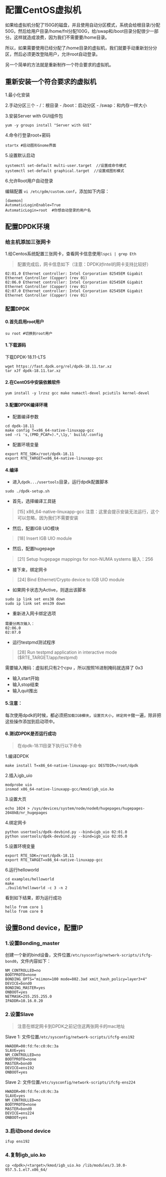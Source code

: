 # 配置CentOS虚拟机

如果给虚拟机分配了150G的磁盘，并且使用自动分区模式，系统会给根目录/分配50G，然后给用户目录/home/fnl分配100G，给/swap和/boot目录分配很少一部分。这样就造成浪费，因为我们不需要要/home目录。

所以，如果需要使用已经分配了/home目录的虚拟机，我们就要手动重新划分分区，然后必须更改登陆用户，允许root自动登录。

另一个简单的方法就是重新制作一个符合要求的虚拟机。

## 重新安装一个符合要求的虚拟机

1.最小化安装

2.手动分区三个
    - /：根目录
    - /boot：启动分区
    - /swap：和内存一样大小

3.安装Server with GUI组件包
```
yum -y groups install "Server with GUI"
```

4.命令行登录root+密码
```
startx #启动图形Gnome界面
```

5.设置默认启动
```
systemctl set-default multi-user.target  //设置成命令模式 
systemctl set-default graphical.target  //设置成图形模式
```

6.允许Root用户自动登录

编辑配置 `vi /etc/gdm/custom.conf`，添加如下内容：

```
[daemon]
AutomaticLoginEnable=True
AutomaticLogin=root  #你想自动登录的用户名
```

## 配置DPDK环境

### 给主机添加三张网卡

1.给Centos系统配置三张网卡，查看网卡信息使用`lspci | grep Eth`

> 配置完成后，网卡信息如下（注意：DPDK对Intel的网卡支持比较好）

```
02:01.0 Ethernet controller: Intel Corporation 82545EM Gigabit Ethernet Controller (Copper) (rev 01)
02:06.0 Ethernet controller: Intel Corporation 82545EM Gigabit Ethernet Controller (Copper) (rev 01)
02:07.0 Ethernet controller: Intel Corporation 82545EM Gigabit Ethernet Controller (Copper) (rev 01)
```

### 配置DPDK

#### 0.首先启用root用户
``` shell
su root #切换到root用户
```
#### 1.下载源码

下载DPDK-18.11-LTS

```
wget https://fast.dpdk.org/rel/dpdk-18.11.tar.xz
tar xJf dpdk-18.11.tar.xz
```

#### 2.在CentOS中安装依赖软件
```
yum install -y lrzsz gcc make numactl-devel pciutils kernel-devel
```

#### 3.配置DPDK编译环境

- 配置编译参数
```
cd dpdk-18.11
make config T=x86_64-native-linuxapp-gcc
sed -ri 's,(PMD_PCAP=).*,\1y,' build/.config
```

- 配置环境变量
```
export RTE_SDK=/root/dpdk-18.11
export RTE_TARGET=x86_64-native-linuxapp-gcc
```

#### 4.编译
- 进入`dpdk.../usertools`目录，运行dpdk配置脚本
```
sudo ./dpdk-setup.sh
```
- 首先，选择编译工具链
> [15] x86_64-native-linuxapp-gcc
> 注意：这里会提示安装无法运行，这个可以忽略，因为我们不需要安装
- 然后，配置IGB UIO模块
> [18] Insert IGB UIO module
- 然后，配置hugepage
> [21] Setup hugepage mappings for non-NUMA systems
> 输入：256
- 接下来，绑定网卡
> [24] Bind Ethernet/Crypto device to IGB UIO module
- 如果网卡状态为Active，则退出该脚本
```
sudo ip link set ens38 down
sudo ip link set ens39 down
```
- 重新进入网卡绑定选项
```
需要分两次输入：
02:06.0
02:07.0
```
- 运行testpmd测试程序
> [28] Run testpmd application in interactive mode ($RTE_TARGET/app/testpmd)

需要输入掩码：虚拟机只有2个cpu ，所以按照16进制掩码就选择了 0x3

- 输入start开始
- 输入stop结束
- 输入quit推出

#### 5.注意：
每次使用dpdk的时候，都必须把`加载IGB模块`，`设置页大小`，`绑定网卡`做一遍，除非把这些操作添加到启动项中。

#### 6.测试DPDK是否运行成功
>在dpdk-18.11目录下执行以下命令

1.编译DPDK
```
make install T=x86_64-native-linuxapp-gcc DESTDIR=/root/dpdk
```

2.插入igb_uio	
```
modprobe uio
insmod x86_64-native-linuxapp-gcc/kmod/igb_uio.ko
```

3.设置大页	
```
echo 1024 > /sys/devices/system/node/node0/hugepages/hugepages-2048kB/nr_hugepages
```

4.绑定网卡
```
python usertools/dpdk-devbind.py --bind=igb_uio 02:01.0
python usertools/dpdk-devbind.py --bind=igb_uio 02:05.0
```

5.设置环境变量
```
export RTE_SDK=/root/dpdk-18.11
export RTE_TARGET=x86_64-native-linuxapp-gcc
```

6.运行helloworld
```
cd examples/helloworld
make
./build/helloworld -c 3 -n 2
```
看到如下结果，即为运行成功
```
hello from core 1
hello from core 0
```

## 设置Bond device，配置IP

### 1.设置Bonding_master

创建一个新的bind设备，文件位置`/etc/sysconfig/network-scripts/ifcfg-bond0`，文件内容如下：
```
NM_CONTROLLED=no
BOOTPROTO=none
BONDING_OPTS="miimon=100 mode=802.3ad xmit_hash_policy=layer3+4"
DEVICE=bond0
BONDING_MASTER=yes
ONBOOT=yes
NETMASK=255.255.255.0
IPADDR=10.16.0.20
```

### 2.设置Slave

> 注意在绑定网卡到DPDK之前记住这两张网卡的mac地址

Slave 1: 文件位置`/etc/sysconfig/network-scripts/ifcfg-ens192`
```
HWADDR=00:fd:fe:c0:0c:3a
SLAVE=yes
NM_CONTROLLED=no
BOOTPROTO=none
MASTER=bond0
DEVICE=ens192
ONBOOT=yes
```

Slave 2: 文件位置`/etc/sysconfig/network-scripts/ifcfg-ens224`
```
HWADDR=00:fd:fe:c0:0c:3a
SLAVE=yes
NM_CONTROLLED=no
BOOTPROTO=none
MASTER=bond0
DEVICE=ens224
ONBOOT=yes
```

### 3.启动bond device
```
ifup ens192
```

### 4.复制igb_uio.ko
```
cp <dpdk>/<target>/kmod/igb_uio.ko /lib/modules/3.10.0-957.5.1.el7.x86_64/
```
